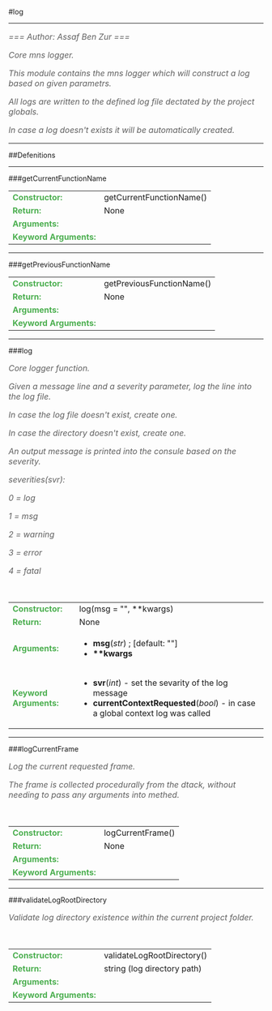 <body>
#log
<hr width = 100%>
<font color = #5f5f5f size = 3pt>
<i>
=== Author: Assaf Ben Zur === <br>
Core mns logger. <br>
This module contains the mns logger which will construct a log based on given parametrs. <br>
All logs are written to the defined log file dectated by the project globals. <br>
In case a log doesn't exists it will be automatically created. <br>
</font>
</i>
<hr width = 100%>
##Defenitions
<hr width = 100%>
###getCurrentFunctionName
<font size = 3pt>
<table>
<tr><td><b><font color = #4caf50>Constructor:  </font></b></td><td>getCurrentFunctionName()</td></tr>
<tr><td><b><font color = #4caf50>Return:  </font></b></td><td>None</td></tr>
<tr><td><b><font color = #4caf50>Arguments:  </font></b></td>
</tr>
<tr width=150px><td><b><font color = #4caf50>Keyword Arguments:  </font></b></td>
</tr>
</table></font>
<hr width = 100%>
###getPreviousFunctionName
<font size = 3pt>
<table>
<tr><td><b><font color = #4caf50>Constructor:  </font></b></td><td>getPreviousFunctionName()</td></tr>
<tr><td><b><font color = #4caf50>Return:  </font></b></td><td>None</td></tr>
<tr><td><b><font color = #4caf50>Arguments:  </font></b></td>
</tr>
<tr width=150px><td><b><font color = #4caf50>Keyword Arguments:  </font></b></td>
</tr>
</table></font>
<hr width = 100%>
###log
<font color = #5f5f5f size = 3pt>
<i>
Core logger function. <br>
Given a message line and a severity parameter, log the line into the log file. <br>
In case the log file doesn't exist, create one. <br>
In case the directory doesn't exist, create one. <br>
An output message is printed into the consule based on the severity. <br>
severities(svr): <br>
0 = log <br>
1 = msg <br>
2 = warning <br>
3 = error <br>
4 = fatal <br>
</i>
<br>
</font>
<font size = 3pt>
<table>
<tr><td><b><font color = #4caf50>Constructor:  </font></b></td><td>log(msg = "", **kwargs)</td></tr>
<tr><td><b><font color = #4caf50>Return:  </font></b></td><td>None</td></tr>
<tr><td><b><font color = #4caf50>Arguments:  </font></b></td>
<td><ul>
<li><b>msg</b>(<i>str</i>) ; [default: ""]</li>
<li><b>**kwargs</b></li>
</ul></td>
</tr>
<tr width=150px><td><b><font color = #4caf50>Keyword Arguments:  </font></b></td>
<td><ul>
<li><b>svr</b>(<i>int</i>) - set the sevarity of the log message</li>
<li><b>currentContextRequested</b>(<i>bool</i>) - in case a global context log was called</li>
</ul></td>
</tr>
</table></font>
<hr width = 100%>
###logCurrentFrame
<font color = #5f5f5f size = 3pt>
<i>
Log the current requested frame. <br>
The frame is collected procedurally from the dtack, without needing to pass any arguments into methed. <br>
</i>
<br>
</font>
<font size = 3pt>
<table>
<tr><td><b><font color = #4caf50>Constructor:  </font></b></td><td>logCurrentFrame()</td></tr>
<tr><td><b><font color = #4caf50>Return:  </font></b></td><td>None</td></tr>
<tr><td><b><font color = #4caf50>Arguments:  </font></b></td>
</tr>
<tr width=150px><td><b><font color = #4caf50>Keyword Arguments:  </font></b></td>
</tr>
</table></font>
<hr width = 100%>
###validateLogRootDirectory
<font color = #5f5f5f size = 3pt>
<i>
Validate log directory existence within the current project folder. <br>
</i>
<br>
</font>
<font size = 3pt>
<table>
<tr><td><b><font color = #4caf50>Constructor:  </font></b></td><td>validateLogRootDirectory()</td></tr>
<tr><td><b><font color = #4caf50>Return:  </font></b></td><td>string (log directory path)</td></tr>
<tr><td><b><font color = #4caf50>Arguments:  </font></b></td>
</tr>
<tr width=150px><td><b><font color = #4caf50>Keyword Arguments:  </font></b></td>
</tr>
</table></font>
